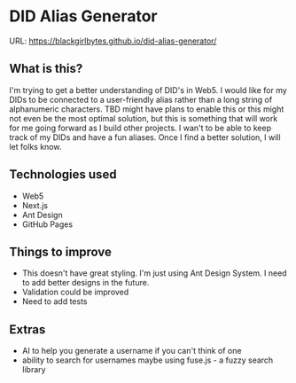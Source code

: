 # DID Alias Generator
URL: https://blackgirlbytes.github.io/did-alias-generator/
## What is this?
I'm trying to get a better understanding of DID's in Web5. I would like for my DIDs to be connected to a user-friendly alias rather than a long string of alphanumeric characters. TBD might have plans to enable this or this might not even be the most optimal solution, but this is something that will work for me going forward as I build other projects. I wan't to be able to keep track of my DIDs and have a fun aliases. Once I find a better solution, I will let folks know. 
## Technologies used
- Web5
- Next.js
- Ant Design
- GitHub Pages
## Things to improve
- This doesn't have great styling. I'm just using Ant Design System. I need to add better designs in the future.
- Validation could be improved
- Need to add tests
## Extras
-  AI to help you generate a username if you can't think of one
- ability to search for usernames maybe using fuse.js - a fuzzy search library

